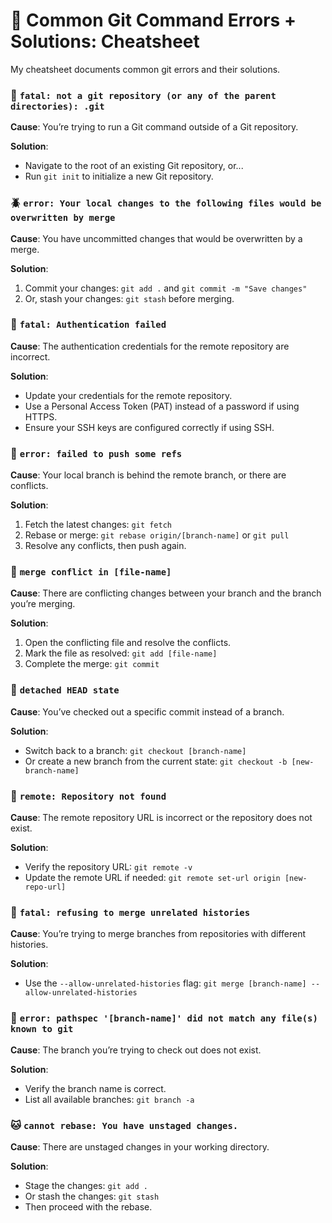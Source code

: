 
# 🤯 Common Git Command Errors + Solutions: Cheatsheet
My cheatsheet documents common git errors and their solutions.

### 🐛 `fatal: not a git repository (or any of the parent directories): .git`
**Cause**: 
You’re trying to run a Git command outside of a Git repository.

**Solution**:
- Navigate to the root of an existing Git repository, or...
- Run `git init` to initialize a new Git repository.

### 🪲 `error: Your local changes to the following files would be overwritten by merge`
**Cause**: You have uncommitted changes that would be overwritten by a merge.

**Solution**:
1. Commit your changes: `git add .` and `git commit -m "Save changes"`
2. Or, stash your changes: `git stash` before merging.

### 🐁 `fatal: Authentication failed`
**Cause**: The authentication credentials for the remote repository are incorrect.

**Solution**:
- Update your credentials for the remote repository.
- Use a Personal Access Token (PAT) instead of a password if using HTTPS.
- Ensure your SSH keys are configured correctly if using SSH.

### 🦟 `error: failed to push some refs`
**Cause**: Your local branch is behind the remote branch, or there are conflicts.

**Solution**:
1. Fetch the latest changes: `git fetch`
2. Rebase or merge: `git rebase origin/[branch-name]` or `git pull`
3. Resolve any conflicts, then push again.

### 🐞 `merge conflict in [file-name]`
**Cause**: There are conflicting changes between your branch and the branch you’re merging.

**Solution**:
1. Open the conflicting file and resolve the conflicts.
2. Mark the file as resolved: `git add [file-name]`
3. Complete the merge: `git commit`

### 🐹 `detached HEAD state`
**Cause**: You’ve checked out a specific commit instead of a branch.

**Solution**:
- Switch back to a branch: `git checkout [branch-name]`
- Or create a new branch from the current state: `git checkout -b [new-branch-name]`

### 🦍 `remote: Repository not found`
**Cause**: The remote repository URL is incorrect or the repository does not exist.

**Solution**:
- Verify the repository URL: `git remote -v`
- Update the remote URL if needed: `git remote set-url origin [new-repo-url]`

### 🗿 `fatal: refusing to merge unrelated histories`
**Cause**: You’re trying to merge branches from repositories with different histories.

**Solution**:
- Use the `--allow-unrelated-histories` flag: `git merge [branch-name] --allow-unrelated-histories`

### 🐉 `error: pathspec '[branch-name]' did not match any file(s) known to git`
**Cause**: The branch you’re trying to check out does not exist.

**Solution**:
- Verify the branch name is correct.
- List all available branches: `git branch -a`

### 🐱 `cannot rebase: You have unstaged changes.`
**Cause**: There are unstaged changes in your working directory.

**Solution**:
- Stage the changes: `git add .`
- Or stash the changes: `git stash`
- Then proceed with the rebase.


